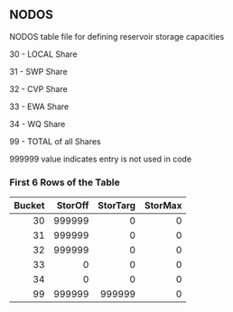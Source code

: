## NODOS
NODOS table file for defining reservoir storage capacities



30 - LOCAL Share

31 - SWP Share

32 - CVP Share

33 - EWA Share

34 - WQ Share

99 - TOTAL of all Shares



999999 value indicates entry is not used in code

### First 6 Rows of the Table
|   Bucket |   StorOff |   StorTarg |   StorMax |
|---------:|----------:|-----------:|----------:|
|       30 |    999999 |          0 |         0 |
|       31 |    999999 |          0 |         0 |
|       32 |    999999 |          0 |         0 |
|       33 |         0 |          0 |         0 |
|       34 |         0 |          0 |         0 |
|       99 |    999999 |     999999 |         0 |